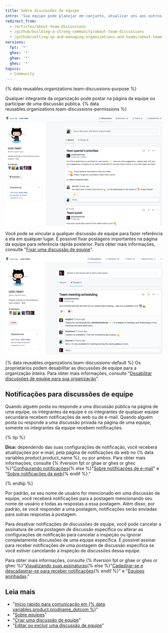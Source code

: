 ```yaml
---
title: Sobre discussões de equipe
intro: 'Sua equipe pode planejar em conjunto, atualizar uns aos outros ou falar sobre qualquer tópico que desejar em postagens de discussão na página de equipe em uma organização.'
redirect_from:
  - /articles/about-team-discussions
  - /github/building-a-strong-community/about-team-discussions
  - /github/setting-up-and-managing-organizations-and-teams/about-team-discussions
versions:
  fpt: '*'
  ghes: '*'
  ghae: '*'
  ghec: '*'
topics:
  - Community
---
```


{% data reusables.organizations.team-discussions-purpose %}

Qualquer integrante da organização pode postar na página da equipe ou participar de uma discussão pública. {% data reusables.organizations.team-discussions-permissions %}

![Guia Discussions (Discussões) da página de equipe com discussões públicas e privadas](/assets/images/help/organizations/team-page-discussions-tab.png)

Você pode se vincular a qualquer discussão de equipe para fazer referência a ela em qualquer lugar. É possível fixar postagens importantes na página da equipe para referência rápida posterior. Para obter mais informações, consulte "[Fixar uma discussão de equipe](/organizations/collaborating-with-your-team/pinning-a-team-discussion)".

![Guia de discussões fixada da página de equipe com discussão fixada](/assets/images/help/organizations/team-discussions-pinned.png)

{% data reusables.organizations.team-discussions-default %} Os proprietários podem desabilitar as discussões de equipe para a organização inteira. Para obter mais informações, consulte "[Desabilitar discussões de equipe para sua organização](/articles/disabling-team-discussions-for-your-organization)".

## Notificações para discussões de equipe

Quando alguém posta ou responde a uma discussão pública na página de uma equipe, os integrantes da equipe e os integrantes de qualquer equipe secundária recebem notificações da web ou de e-mail. Quando alguém posta ou responde a uma discussão privada na página de uma equipe, somente os integrantes da equipe recebem notificações.

{% tip %}

**Dica:** dependendo das suas configurações de notificação, você receberá atualizações por e-mail, pela página de notificações da web no {% data variables.product.product_name %}, ou por ambos. Para obter mais informações, consulte {% ifversion fpt or ghae or ghes or ghec %}"[Configurando notificações](/github/managing-subscriptions-and-notifications-on-github/configuring-notifications){% else %}"[Sobre notificações de e-mail](/github/receiving-notifications-about-activity-on-github/about-email-notifications)" e "[Sobre notificações da web](/github/receiving-notifications-about-activity-on-github/about-web-notifications){% endif %}."

{% endtip %}

Por padrão, se seu nome de usuário for mencionado em uma discussão de equipe, você receberá notificações para a postagem mencionando seu nome de usuário e todas as respostas a essa postagem. Além disso, por padrão, se você responder a uma postagem, notificações serão enviadas para outras respostas à postagem.

Para desativar notificações de discussões de equipe, você pode cancelar a assinatura de uma postagem de discussão específica ou alterar as configurações de notificação para cancelar a inspeção ou ignorar completamente discussões de uma equipe específica. É possível assinar para receber notificações de uma postagem de discussão específica se você estiver cancelando a inspeção de discussões dessa equipe.

Para obter mais informações, consulte {% ifversion fpt or ghae or ghes or ghec %}"[Visualizando suas assinaturas](/github/managing-subscriptions-and-notifications-on-github/viewing-your-subscriptions){% else %}"[Cadastrar-se e descadastrar-se para receber notificações](/github/receiving-notifications-about-activity-on-github/subscribing-to-and-unsubscribing-from-notifications){% endif %}" e "[Equipes aninhadas](/articles/about-teams/#nested-teams)."

## Leia mais

- "[Início rápido para comunicação em {% data variables.product.prodname_dotcom %}](/github/collaborating-with-issues-and-pull-requests/quickstart-for-communicating-on-github)"
- "[Sobre equipes](/articles/about-teams)"
- "[Criar uma discussão de equipe](/organizations/collaborating-with-your-team/creating-a-team-discussion)"
- "[Editar ou excluir uma discussão de equipe](/organizations/collaborating-with-your-team/editing-or-deleting-a-team-discussion)"
